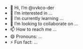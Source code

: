 - 👋 Hi, I’m @vvkco-der
- 👀 I’m interested in ...
- 🌱 I’m currently learning ...
- 💞️ I’m looking to collaborate on ...
- 📫 How to reach me ...
- 😄 Pronouns: ...
- ⚡ Fun fact: ...

<!---
vvkco-der/vvkco-der is a ✨ special ✨ repository because its `README.md` (this file) appears on your GitHub profile.
You can click the Preview link to take a look at your changes.
--->
